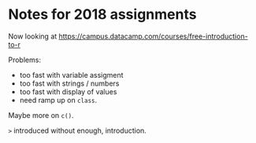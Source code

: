# Notes for 2018 assignments

Now looking at https://campus.datacamp.com/courses/free-introduction-to-r

Problems:

* too fast with variable assigment
* too fast with strings / numbers
* too fast with display of values
* need ramp up on `class`.

Maybe more on `c()`.

`>` introduced without enough, introduction.
